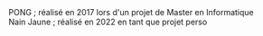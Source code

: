 <html>
<head>
</head>
<body>
	<a href="/pong/pong3D.html" style="text-decoration: none;">PONG</a> ; réalisé en 2017 lors d'un projet de Master en Informatique
	<br>
	<a href="/NainJaune/index.html" style="text-decoration: none;">Nain Jaune</a> ; réalisé en 2022 en tant que projet perso
</body>
</html>
